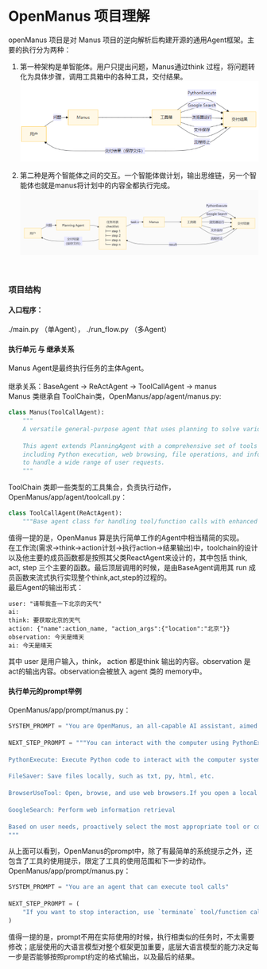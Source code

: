# OpenManus 项目理解

openManus 项目是对 Manus 项目的逆向解析后构建开源的通用Agent框架。主要的执行分为两种：
1. 第一种架构是单智能体。用户只提出问题，Manus通过think 过程，将问题转化为具体步骤，调用工具箱中的各种工具，交付结果。<br>
<img src="./OpenManus/OpenManus1.PNG"><br>

2. 第二种是两个智能体之间的交互。一个智能体做计划，输出思维链，另一个智能体也就是manus将计划中的内容全都执行完成。<br>
<img src="./OpenManus/OpenManus2.PNG"><br>
<br>

### 项目结构

#### 入口程序：
./main.py （单Agent）， ./run_flow.py （多Agent）<br>
#### 执行单元 与 继承关系
Manus Agent是最终执行任务的主体Agent。<br>
<br>
继承关系：BaseAgent -> ReActAgent -> ToolCallAgent -> manus<br>
Manus 类继承自 ToolChain类，OpenManus/app/agent/manus.py:<br>

```python
class Manus(ToolCallAgent):
    """
    A versatile general-purpose agent that uses planning to solve various tasks.

    This agent extends PlanningAgent with a comprehensive set of tools and capabilities,
    including Python execution, web browsing, file operations, and information retrieval
    to handle a wide range of user requests.
    """
```

ToolChain 类即一些类型的工具集合，负责执行动作，OpenManus/app/agent/toolcall.py：<br>
```python
class ToolCallAgent(ReActAgent):
    """Base agent class for handling tool/function calls with enhanced abstraction"""
```

值得一提的是，OpenManus 算是执行简单工作的Agent中相当精简的实现。<br>
在工作流(需求->think->action计划->执行action->结果输出)中，toolchain的设计以及他主要的成员函数都是按照其父类ReactAgent来设计的，其中包括 think, act, step 三个主要的函数。最后顶层调用的时候，是由BaseAgent调用其 run 成员函数来流式执行实现整个think,act,step的过程的。<br>
最后Agent的输出形式：<br>
```
user: "请帮我查一下北京的天气"
ai:
think: 要获取北京的天气
action: {"name":action_name, "action_args":{"location":"北京"}}
observation: 今天是晴天
ai: 今天是晴天
```
其中 user 是用户输入，think， action 都是think 输出的内容。observation 是act的输出内容。observation会被放入 agent 类的 memory中。

#### 执行单元的prompt举例
OpenManus/app/prompt/manus.py：<br>

```python
SYSTEM_PROMPT = "You are OpenManus, an all-capable AI assistant, aimed at solving any task presented by the user. You have various tools at your disposal that you can call upon to efficiently complete complex requests. Whether it's programming, information retrieval, file processing, or web browsing, you can handle it all."

NEXT_STEP_PROMPT = """You can interact with the computer using PythonExecute, save important content and information files through FileSaver, open browsers with BrowserUseTool, and retrieve information using GoogleSearch.

PythonExecute: Execute Python code to interact with the computer system, data processing, automation tasks, etc.

FileSaver: Save files locally, such as txt, py, html, etc.

BrowserUseTool: Open, browse, and use web browsers.If you open a local HTML file, you must provide the absolute path to the file.

GoogleSearch: Perform web information retrieval

Based on user needs, proactively select the most appropriate tool or combination of tools. For complex tasks, you can break down the problem and use different tools step by step to solve it. After using each tool, clearly explain the execution results and suggest the next steps.
"""
```
从上面可以看到，OpenManus的prompt中，除了有最简单的系统提示之外，还包含了工具的使用提示，限定了工具的使用范围和下一步的动作。<br>
OpenManus/app/prompt/manus.py：<br>

``` python
SYSTEM_PROMPT = "You are an agent that can execute tool calls"

NEXT_STEP_PROMPT = (
    "If you want to stop interaction, use `terminate` tool/function call."
)
```

值得一提的是，prompt不用在实际使用的时候，执行相类似的任务时，不太需要修改；底层使用的大语言模型对整个框架更加重要，底层大语言模型的能力决定每一步是否能够按照prompt约定的格式输出，以及最后的结果。